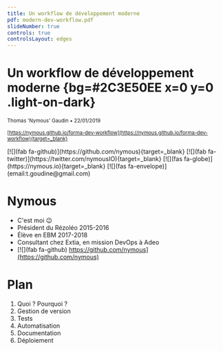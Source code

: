 ```yaml
---
title: Un workflow de développement moderne
pdf: modern-dev-workflow.pdf
slideNumber: true
controls: true
controlsLayout: edges
---
```


# Un workflow de développement moderne {bg=#2C3E50EE x=0 y=0 .light-on-dark}

<small>Thomas 'Nymous' Gaudin • 22/01/2019</small>

<small>[https://nymous.github.io/forma-dev-workflow](https://nymous.github.io/forma-dev-workflow){target=_blank}</small>

<div class="intro">
[![](fab fa-github)](https://github.com/nymous){target=_blank}
[![](fab fa-twitter)](https://twitter.com/nymousIO){target=_blank}
[![](fas fa-globe)](https://nymous.io){target=_blank}
[![](fas fa-envelope)](email:t.goudine@gmail.com)
</div>

# Nymous

* C'est moi 😉
* Président du Rézoléo 2015-2016
* Élève en EBM 2017-2018
* Consultant chez Extia, en mission DevOps à Adeo
* [![](fab fa-github) https://github.com/nymous](https://github.com/nymous)

# Plan

1. Quoi ? Pourquoi ?
2. Gestion de version
3. Tests
4. Automatisation
5. Documentation
6. Déploiement
